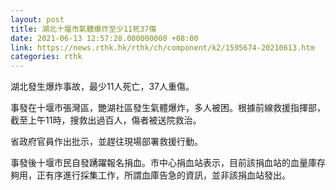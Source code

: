```yaml
---
layout: post
title: 湖北十堰市氣體爆炸至少11死37傷
date: 2021-06-13 12:57:28.000000000 +08:00
link: https://news.rthk.hk/rthk/ch/component/k2/1595674-20210613.htm
categories: rthk
---
```


湖北發生爆炸事故，最少11人死亡，37人重傷。

事發在十堰市張灣區，艷湖社區發生氣體爆炸，多人被困。根據前線救援指揮部，截至上午11時，搜救出過百人，傷者被送院救治。

省政府官員作出批示，並趕往現場部署救援行動。

事發後十堰市民自發踴躍報名捐血。市中心捐血站表示，目前該捐血站的血量庫存夠用，正有序進行採集工作，所謂血庫告急的資訊，並非該捐血站發出。
